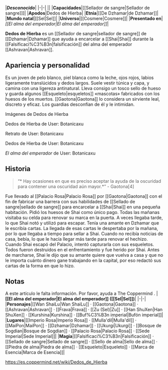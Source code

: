 

|***Desconocido***|
|-|-|
||
|**Capacidades**|[[Sellador de sangre\|Sellador de sangre]]]|
|**Apodos**|Dedos de Hierba|
|**Etnia**|[[De Dzhamar\|de Dzhamar]]|
|**Mundo natal**|[[Sel\|Sel]]|
|**Universo**|[[Cosmere\|Cosmere]]|
|**Presentado en**|*[[El alma del emperador\|El alma del emperador]]*|

**Dedos de Hierba** es un [[Sellador de sangre\|sellador de sangre]] de [[Dzhamar\|Dzhamar]] que ayuda a encarcelar a [[Shai\|Shai]] durante la [[Falsificaci%C3%B3n\|falsificación]] del alma del emperador [[Ashravan\|Ashravan]].

## Apariencia y personalidad
Es un joven de pelo blanco, piel blanca como la leche, ojos rojos, labios ligeramente translúcidos y dedos largos. Suele vestir túnica y capa, y camina con una ligereza antinatural.
Lleva consigo un tosco sello de hueso y guarda algunos [[Esqueleto\|esqueletos]] «mascotas» fabricados con los huesos de los muertos.
[[Gaotona\|Gaotona]] lo considera un sirviente leal, discreto y eficaz. Los guardias desconfían de él y le intimidan.


Imágenes de Dedos de Hierba



Dedos de Hierba de User: Botanicaxu






Retrato de User: Botanicaxu






Dedos de Hierba de User: Botanicaxu






*El alma del emperador* de User: Botanicaxu




## Historia
>“* Hay ocasiones en que es preciso aceptar la ayuda de la oscuridad para contener una oscuridad aún mayor.*”
\- Gaotona[4]


Fue llevado al [[Palacio Rosa\|Palacio Rosa]] por [[Gaotona\|Gaotona]] con el fin de fabricar una barrera con sus habilidades de [[Sellado de sangre\|sellado de sangre]] para encarcelar a [[Shai\|Shai]] en una pequeña habitación. Pidió los huesos de Shai como único pago. Todas las mañanas visitaba su celda para renovar su marca en la puerta. A veces llegaba tarde, lo que Shai notó y utilizó para escapar.
Tenía una amante en Dzhamar que le escribía cartas. La llegada de esas cartas le despertaba por la mañana, por lo que llegaba a tiempo para sellar a Shai. Cuando no recibía noticias de casa, bebía, lo que le hacía llegar más tarde para renovar el hechizo.
Cuando Shai escapó del Palacio, intentó capturarla con sus esqueletos. Todos fueron destruidos en el enfrentamiento y fue herido por Shai. Antes de marcharse, Shai le dijo que su amante quiere que vuelva a casa y que no le importa cuánto dinero gane trabajando en la capital, por eso redactó sus cartas de la forma en que lo hizo.

## Notas

A este artículo le falta información. Por favor, ayuda a The Coppermind .
|**[[El alma del emperador\|El alma del emperador]] ([[Sel\|Sel]])**|
|-|-|
|**Personajes**|[[Wan ShaiLu\|Wan ShaiLu]] · [[Gaotona\|Gaotona]] · [[Ashravan\|Ashravan]] · [[Frava\|Frava]] · [[Zu (Sel)\|Zu]] · [[Han ShuXen\|Han ShuXen]] · [[Kurshina\|Kurshina]] · [[Buf%C3%B3n imperial\|Bufón imperial]]|
|**Lugares**|[[Imperio Rosa\|Imperio Rosa]] · [[Mulla'dil\|Mulla'dil]] · [[MaiPon\|MaiPon]] · [[Dzhamar\|Dzhamar]] · [[Ukurgi\|Ukurgi]] · [[Bosque de Sogdian\|Bosque de Sogdian]] · [[Palacio Rosa\|Palacio Rosa]] · [[Sede Imperial\|Sede Imperial]]|
|**Magia**|[[Falsificaci%C3%B3n\|Falsificación]] · [[Sellado de sangre\|Sellado de sangre]] · [[Sello de alma\|Sello de alma]] · [[Piedra de alma\|Piedra de alma]] · [[Esqueleto\|Esqueleto]] · [[Marca de Esencia\|Marca de Esencia]]|



https://es.coppermind.net/wiki/Dedos_de_Hierba